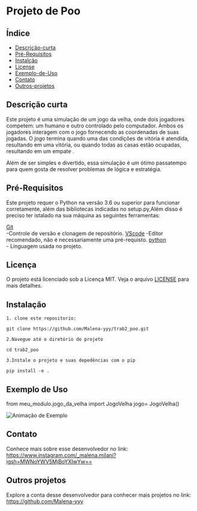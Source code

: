 # Projeto de Poo
## Índice
- [Descrição-curta](#Descricão-curta)
- [Pré-Requisitos](#Pré-Requisitos)
- [Instalção](#Instalação)
- [License](#License)
- [Exemplo-de-Uso](#Exemplo-de-Uso)
- [Contato](#Contato)
- [Outros-projetos](#Outros-projetos)

## Descrição curta
 Este projeto é uma simulação de um jogo da velha, onde dois jogadores competem: um humano e outro controlado pelo computador. Ambos os jogadores interagem com o jogo fornecendo as coordenadas de suas jogadas. O jogo termina quando uma das condições de vitória é atendida, resultando em uma vitória, ou quando todas as casas estão ocupadas, resultando em um empate .

Além de ser simples e divertido, essa simulação é um ótimo passatempo para quem gosta de resolver problemas de lógica e estratégia.

## Pré-Requisitos
Este projeto requer o Python na versão 3.6 ou superior para funcionar corretamente, além das bibliotecas indicadas no setup.py,Além disso é preciso ter istalado na sua máquina as seguintes ferramentas:

[Git](https://git-scm.com)<br/> -Controle de versão e clonagem de repositório.
[VScode](https://code.visualstudio.com/) -Editor recomendado, não é necessariamente uma pré-requisto.
[python]( python.org.)<br/> - Linguagem usada no projeto.

## Licença

O projeto está licenciado sob a Licença MIT. Veja o arquivo [LICENSE](LICENSE) para mais detalhes.

## Instalação
```
1. clone este repositorio:

git clone https://github.com/Malena-yyy/trab2_poo.git

2.Navegue até o diretório do projeto

cd trab2_poo

3.Instale o projeto e suas depedências com o pip

pip install -e .

```
## Exemplo de Uso
from meu_modulo.jogo_da_velha import JogoVelha
jogo= JogoVelha()

![Animação de Exemplo](assents/gif.gif)

 
## Contato
Conhece mais sobre esse desenvolvedor no link:
https://www.instagram.com/_malena.milani?igsh=MWNoYWV5MjBoYXIwYw==

## Outros projetos
Explore a conta desse desenvolvedor para conhecer mais projetos no link:
https://github.com/Malena-yyy
